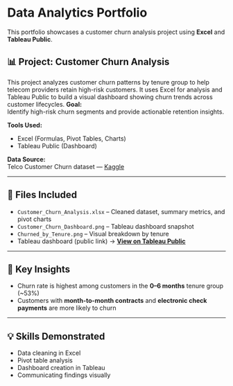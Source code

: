# Data Analytics Portfolio

This portfolio showcases a customer churn analysis project using **Excel** and **Tableau Public**.

## 📊 Project: Customer Churn Analysis
This project analyzes customer churn patterns by tenure group to help telecom providers retain high-risk customers. It uses Excel for analysis and Tableau Public to build a visual dashboard showing churn trends across customer lifecycles.
**Goal:**  
Identify high-risk churn segments and provide actionable retention insights.

**Tools Used:**  
- Excel (Formulas, Pivot Tables, Charts)
- Tableau Public (Dashboard)

**Data Source:**  
Telco Customer Churn dataset — [Kaggle](https://www.kaggle.com/blastchar/telco-customer-churn)

---

## 📁 Files Included

- `Customer_Churn_Analysis.xlsx` – Cleaned dataset, summary metrics, and pivot charts
- `Customer_Churn_Dashboard.png` – Tableau dashboard snapshot
- `Churned_by_Tenure.png` – Visual breakdown by tenure
- Tableau dashboard (public link) → **[View on Tableau Public](https://public.tableau.com/app/profile/harshitha.kotikalapudi/viz/CustomerChurnAnalysisDashboard_17501020332610/Dashboard1?publish=yes)**

---

## 📌 Key Insights

- Churn rate is highest among customers in the **0–6 months** tenure group (~53%)
- Customers with **month-to-month contracts** and **electronic check payments** are more likely to churn

---

## 💡 Skills Demonstrated

- Data cleaning in Excel
- Pivot table analysis
- Dashboard creation in Tableau
- Communicating findings visually
